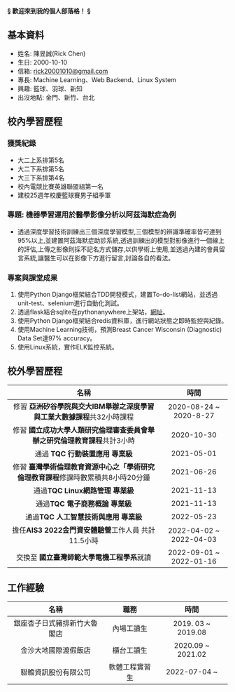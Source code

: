 
**§ 歡迎來到我的個人部落格！ §**

## 基本資料
* 姓名: 陳昱誠(Rick Chen)
* 生日: 2000-10-10
* 信箱: rick20001010@gmail.com
* 專長: Machine Learning、Web Backend、Linux System
* 興趣: 籃球、羽球、新知
* 出沒地點: 金門、新竹、台北

## 校內學習歷程

### 獲獎紀錄
* 大二上系排第5名
* 大二下系排第5名
* 大三下系排第4名
* 校內電競比賽英雄聯盟組第一名
* 建校25週年校慶籃球賽男子組季軍

### 專題: 機器學習運用於醫學影像分析以阿茲海默症為例
* 透過深度學習技術訓練出三個深度學習模型,三個模型的辨識準確率皆可達到95%以上,並建置阿茲海默症助診系統,透過訓練出的模型對影像進行一個線上的評估,上傳之影像則採不記名方式儲存,以供學術上使用,並透過內建的會員留言系統,讓醫生可以在影像下方進行留言,討論各自的看法。 
### 專案與課堂成果
1. 使用Python Django框架結合TDD開發模式，建置To-do-list網站，並透過unit-test、selenium進行自動化測試。
2. 透過flask結合sqlite在pythonanywhere上架站，[網址](https://rick20001010.pythonanywhere.com/index)。
3. 使用Python Django框架結合redis資料庫，進行網站狀態之即時監控與紀錄。
4. 使用Machine Learning技術，預測Breast Cancer Wisconsin (Diagnostic) Data Set達97% accuracy。
5. 使用Linux系統，實作ELK監控系統。

## 校外學習歷程

|名稱 | 時間 |  
|:----: |:------:|
|修習 **亞洲矽谷學院與交大IBM舉辦之深度學習與工業大數據課程**共32小時課程  | 2020-08-24 ~ 2020-8-27 |
|修習 **國立成功大學人類研究倫理審查委員會舉辦之研究倫理教育課程**共計3小時 | 2020-10-30|
|通過 **TQC 行動裝置應用 專業級** |2021-05-01|
|修習 **臺灣學術倫理教育資源中心之「學術研究倫理教育課程**修課時數累積共8小時20分鐘  | 2021-06-26 |
|通過**TQC Linux網路管理 專業級** |2021-11-13 |
|通過**TQC 電子商務概論 專業級** | 2021-11-13 |
|通過**TQC 人工智慧技術與應用 專業級** | 2022-05-23 |
|擔任**AIS3 2022金門資安體驗營**工作人員 共計11.5小時| 2022-04-02 ~ 2022-04-03 |
|交換至 **國立臺灣師範大學電機工程學系**就讀 | 2022-09-01 ~ 2022-01-16 |

## 工作經驗

|名稱 | 職務|時間 |
|:----:|:----:|:----:|
|銀座杏子日式豬排新竹大魯閣店|內場工讀生| 2019. 03 ~ 2019.08|
|金沙大地國際渡假飯店|櫃台工讀生|2020.09 ~ 2021.02|
|聯瞻資訊股份有限公司| 軟體工程實習生| 2022-07-04 ~ |
